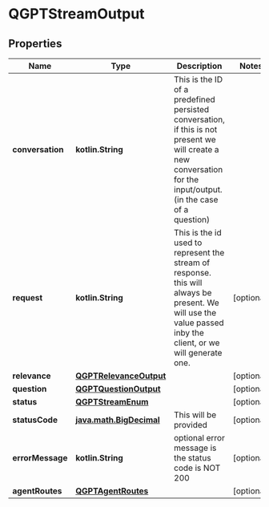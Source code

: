 
# QGPTStreamOutput

## Properties
Name | Type | Description | Notes
------------ | ------------- | ------------- | -------------
**conversation** | **kotlin.String** | This is the ID of a predefined persisted conversation, if this is not present we will create a new conversation for the input/output.(in the case of a question) | 
**request** | **kotlin.String** | This is the id used to represent the stream of response. this will always be present. We will use the value passed inby the client, or we will generate one. |  [optional]
**relevance** | [**QGPTRelevanceOutput**](QGPTRelevanceOutput) |  |  [optional]
**question** | [**QGPTQuestionOutput**](QGPTQuestionOutput) |  |  [optional]
**status** | [**QGPTStreamEnum**](QGPTStreamEnum) |  |  [optional]
**statusCode** | [**java.math.BigDecimal**](java.math.BigDecimal) | This will be provided |  [optional]
**errorMessage** | **kotlin.String** | optional error message is the status code is NOT 200 |  [optional]
**agentRoutes** | [**QGPTAgentRoutes**](QGPTAgentRoutes) |  |  [optional]




